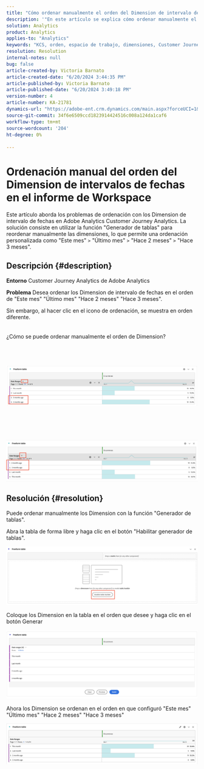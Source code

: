 ```yaml
---
title: "Cómo ordenar manualmente el orden del Dimension de intervalo de fechas en el informe de Workspace"
description: '"En este artículo se explica cómo ordenar manualmente el orden de los Dimension de intervalo de fechas en el informe de Workspace".'
solution: Analytics
product: Analytics
applies-to: "Analytics"
keywords: "KCS, orden, espacio de trabajo, dimensiones, Customer Journey Analytics, orden manual, Dimension de intervalo de fechas, informe, Adobe Analytics"
resolution: Resolution
internal-notes: null
bug: false
article-created-by: Victoria Barnato
article-created-date: "6/20/2024 3:44:35 PM"
article-published-by: Victoria Barnato
article-published-date: "6/20/2024 3:49:18 PM"
version-number: 4
article-number: KA-21781
dynamics-url: "https://adobe-ent.crm.dynamics.com/main.aspx?forceUCI=1&pagetype=entityrecord&etn=knowledgearticle&id=d9a93efc-1b2f-ef11-840a-000d3a5a67ba"
source-git-commit: 34f6e6509ccd1823914424516c008a124da1caf6
workflow-type: tm+mt
source-wordcount: '204'
ht-degree: 0%

---
```


# Ordenación manual del orden del Dimension de intervalos de fechas en el informe de Workspace


Este artículo aborda los problemas de ordenación con los Dimension de intervalo de fechas en Adobe Analytics Customer Journey Analytics. La solución consiste en utilizar la función &quot;Generador de tablas&quot; para reordenar manualmente las dimensiones, lo que permite una ordenación personalizada como &quot;Este mes&quot; `>`  &quot;Último mes&quot; `>`  &quot;Hace 2 meses&quot; `>`  &quot;Hace 3 meses&quot;.

## Descripción {#description}


<b>Entorno</b>
Customer Journey Analytics de Adobe Analytics

<b>Problema</b>
Desea ordenar los Dimension de intervalo de fechas en el orden de &quot;Este mes&quot; &quot;Último mes&quot; &quot;Hace 2 meses&quot; &quot;Hace 3 meses&quot;.

Sin embargo, al hacer clic en el icono de ordenación, se muestra en orden diferente.
<br><br><br>¿Cómo se puede ordenar manualmente el orden de Dimension?<br><br>
<br> <br><br>![](assets/___daa93efc-1b2f-ef11-840a-000d3a5a67ba___.png)<br><br> <br><br> <br><br>![](assets/___dca93efc-1b2f-ef11-840a-000d3a5a67ba___.png)

## Resolución {#resolution}


Puede ordenar manualmente los Dimension con la función &quot;Generador de tablas&quot;.

Abra la tabla de forma libre y haga clic en el botón &quot;Habilitar generador de tablas&quot;.

![](assets/d4eda136-2fcd-ed11-b597-6045bd006793.png)

Coloque los Dimension en la tabla en el orden que desee y haga clic en el botón Generar

![](assets/69497031-30cd-ed11-b597-6045bd006793.png)

Ahora los Dimension se ordenan en el orden en que configuró &quot;Este mes&quot; &quot;Último mes&quot; &quot;Hace 2 meses&quot; &quot;Hace 3 meses&quot;

![](assets/efb1744a-30cd-ed11-b597-6045bd006793.png)
